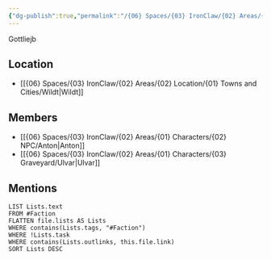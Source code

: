 ```yaml
---
{"dg-publish":true,"permalink":"/{06} Spaces/{03} IronClaw/{02} Areas/{03} Faction/{04} Wildt/Wildt Mercenary Guild/","title":"Wildt Apothecary Guild"}
---
```



Gottliejb

## Location

- [[{06} Spaces/{03} IronClaw/{02} Areas/{02} Location/{01} Towns and Cities/Wildt\|Wildt]]

## Members

- [[{06} Spaces/{03} IronClaw/{02} Areas/{01} Characters/{02} NPC/Anton\|Anton]]
- [[{06} Spaces/{03} IronClaw/{02} Areas/{01} Characters/{03} Graveyard/Ulvar\|Ulvar]]

## Mentions

```dataview
LIST Lists.text
FROM #Faction 
FLATTEN file.lists AS Lists
WHERE contains(Lists.tags, "#Faction")
WHERE !Lists.task
WHERE contains(Lists.outlinks, this.file.link)
SORT Lists DESC
```
